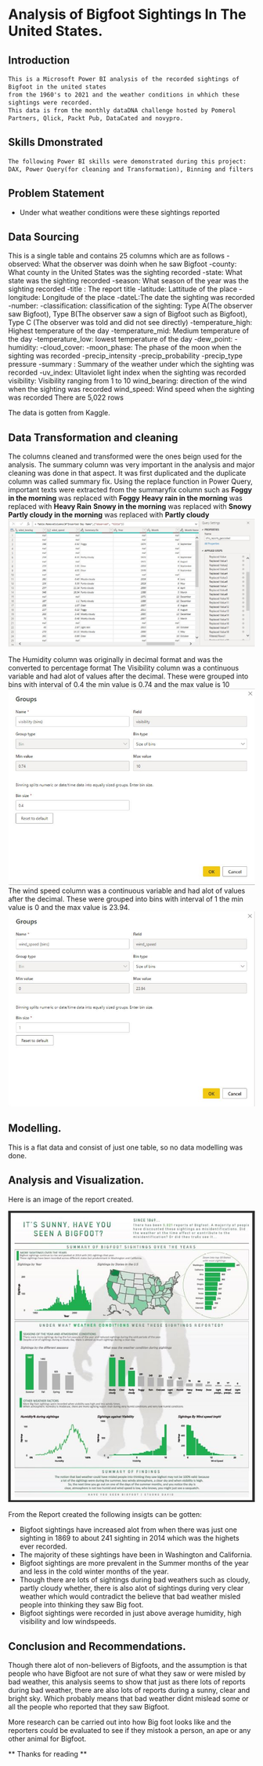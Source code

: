 # Analysis of Bigfoot Sightings In The United States.

## Introduction
    This is a Microsoft Power BI analysis of the recorded sightings of Bigfoot in the united states
    from the 1960's to 2021 and the weather conditions in whhich these sightings were recorded.
    This data is from the monthly dataDNA challenge hosted by Pomerol Partners, Qlick, Packt Pub, DataCated and novypro.

## Skills Dmonstrated
    The following Power BI skills were demonstrated during this project:
    DAX, Power Query(for cleaning and Transformation), Binning and filters

## Problem Statement
 - Under what weather conditions were these sightings reported

## Data Sourcing
This is a single table and contains 25 columns which are as follows
-observed: What the observer was doinh when he saw Bigfoot
-county: What county in the United States was the sighting recorded
-state: What state was the sighting recorded
-season: What season of the year was the sighting recorded
-title : The report title
-latitude: Lattitude of the place
-longitude: Longitude of the place
-dateL:The date the sighting was recorded
-number:
-classification: classification of the sighting: Type A(The observer saw Bigfoot), Type B(The observer saw a sign of Bigfoot such as Bigfoot), Type C (The observer was told and did not see directly)
-temperature_high: Highest temperature of the day
-temperature_mid: Medium temperature of the day
-temperature_low: lowest temperature of the day
-dew_point:
-humidity:
-cloud_cover:
-moon_phase: The phase of the moon when the sighting was recorded
-precip_intensity
-precip_probability
-precip_type pressure
-summary : Summary of the weather under which the sighting was recorded
-uv_index: Ultaviolet light index when the sighting was recorded
visibility: Visibility ranging from 1 to 10
wind_bearing: direction of the wind when the sighting was recorded
wind_speed: Wind speed when the sighting was recorded
There are 5,022 rows

The data is gotten from Kaggle.

## Data Transformation and cleaning
The columns cleaned and transformed were the ones beign used for the analysis.
The summary column was very important in the analysis and major cleaning was done in that aspect.
 It was first duplicated and the duplicate column was called summary fix. Using the replace function in Power Query, important texts were extracted from the summaryfix column such as
**Foggy in the morning** was replaced with **Foggy**
**Heavy rain in the morning** was replaced with **Heavy Rain**
**Snowy in the morning** was replaced with **Snowy**
**Partly cloudy in the morning** was replaced with **Partly cloudy**
![](powerQuery.JPG)

The Humidity column was originally in decimal format and was the converted to percentage format
The Visibility column was a continuous variable and had alot of values after the decimal. These were grouped into bins with interval of 0.4
the min value is 0.74 and the max value is 10
![](binning_visibility.JPG)
The wind speed column was a continuous variable and had alot of values after the decimal. These were grouped into bins with interval of 1
the min value is 0 and the max value is 23.94.
![](binning_wind.JPG)

## Modelling.
This is a flat data and consist of just one table, so no data modelling was done.

## Analysis and Visualization.
Here is an image of the report created.

![](report.JPG)

From the Report created the following insigts can be gotten:
- Bigfoot sightings have increased alot from when there was just one sighting in 1869 to about 241 sighting in 2014 which was the highets ever recorded.
- The majority of these sightings have been in Washington and California.
- Bigfoot sightings are more prevalent in the Summer months of the year and less in the cold winter months of the year.
- Though there are lots of sightings during bad weathers such as cloudy, partly cloudy whether, there is also alot of sightings during very clear weather which would contradict the believe that bad weather misled people into thinking they saw Big foot.
- Bigfoot sightings were recorded in just above average humidity, high visibility and low windspeeds.

## Conclusion and Recommendations.
Though there alot of non-believers of Bigfoots, and the assumption is that people who have Bigfoot are not sure of what they saw or were misled by bad weather,
this analysis seems to show that just as there lots of reports during bad weather, there are also lots of reports during a sunny, clear and bright sky. Which probably means that
bad weather didnt mislead some or all the people who reported that they saw Bigfoot.

More research can be carried out into how Big foot looks like and the reporters could be evaluated to see if they mistook a person, an ape or any other animal for Bigfoot.

** Thanks for reading **

